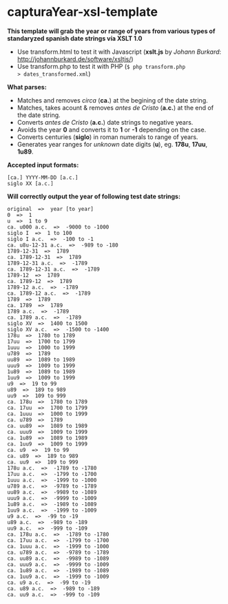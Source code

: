 # capturaYear-xsl-template

<b>This template will grab the year or range of years from various types of standaryzed spanish date strings vía XSLT 1.0</b>

* Use transform.html to test it with Javascript (<b>xslt.js</b> by <i>Johann Burkard</i>: http://johannburkard.de/software/xsltjs/)
* Use transform.php to test it with PHP (<code>$ php transform.php > dates_transformed.xml</code>)

<b>What parses:</b>

* Matches and removes <i>circa</i> (<b>ca.</b>) at the begining of the date string.
* Matches, takes acount & removes <i>antes de Cristo</i> (<b>a.c.</b>) at the end of the date string.
* Converts <i>antes de Cristo</i> (<b>a.c.</b>) date strings to  negative years.
* Avoids the year <b>0</b> and converts it to <b>1</b> or <b>-1</b> depending on the case.
* Converts centuries (<b>siglo</b>) in roman numerals to range of years.
* Generates year ranges for <i>unknown</i> date digits (<b>u</b>), eg. <b>178u</b>, <b>17uu</b>, <b>1u89</b>.

<b>Accepted input formats:</b>

    [ca.] YYYY-MM-DD [a.c.]
    siglo XX [a.c.]

<b>Will correctly output the year of following test date strings:</b>

    original  =>  year [to year]
    0  =>  1
    u  =>  1 to 9
    ca. u000 a.c.  =>  -9000 to -1000
    siglo I  =>  1 to 100
    siglo I a.c.  =>  -100 to -1
    ca. u8u-12-31 a.c.  =>  -989 to -180
    1789-12-31  =>  1789
    ca. 1789-12-31  =>  1789
    1789-12-31 a.c.  =>  -1789
    ca. 1789-12-31 a.c.  =>  -1789
    1789-12  =>  1789
    ca. 1789-12  =>  1789
    1789-12 a.c.  =>  -1789
    ca. 1789-12 a.c.  =>  -1789
    1789  =>  1789
    ca. 1789  =>  1789
    1789 a.c.  =>  -1789
    ca. 1789 a.c.  =>  -1789
    siglo XV  =>  1400 to 1500
    siglo XV a.c.  =>  -1500 to -1400
    178u  =>  1780 to 1789
    17uu  =>  1700 to 1799
    1uuu  =>  1000 to 1999
    u789  =>  1789
    uu89  =>  1089 to 1989
    uuu9  =>  1009 to 1999
    1u89  =>  1089 to 1989
    1uu9  =>  1009 to 1999
    u9  =>  19 to 99
    u89  =>  189 to 989
    uu9  =>  109 to 999
    ca. 178u  =>  1780 to 1789
    ca. 17uu  =>  1700 to 1799
    ca. 1uuu  =>  1000 to 1999
    ca. u789  =>  1789
    ca. uu89  =>  1089 to 1989
    ca. uuu9  =>  1009 to 1999
    ca. 1u89  =>  1089 to 1989
    ca. 1uu9  =>  1009 to 1999
    ca. u9  =>  19 to 99
    ca. u89  =>  189 to 989
    ca. uu9  =>  109 to 999
    178u a.c.  =>  -1789 to -1780
    17uu a.c.  =>  -1799 to -1700
    1uuu a.c.  =>  -1999 to -1000
    u789 a.c.  =>  -9789 to -1789
    uu89 a.c.  =>  -9989 to -1089
    uuu9 a.c.  =>  -9999 to -1009
    1u89 a.c.  =>  -1989 to -1089
    1uu9 a.c.  =>  -1999 to -1009
    u9 a.c.  =>  -99 to -19
    u89 a.c.  =>  -989 to -189
    uu9 a.c.  =>  -999 to -109
    ca. 178u a.c.  =>  -1789 to -1780
    ca. 17uu a.c.  =>  -1799 to -1700
    ca. 1uuu a.c.  =>  -1999 to -1000
    ca. u789 a.c.  =>  -9789 to -1789
    ca. uu89 a.c.  =>  -9989 to -1089
    ca. uuu9 a.c.  =>  -9999 to -1009
    ca. 1u89 a.c.  =>  -1989 to -1089
    ca. 1uu9 a.c.  =>  -1999 to -1009
    ca. u9 a.c.  =>  -99 to -19
    ca. u89 a.c.  =>  -989 to -189
    ca. uu9 a.c.  =>  -999 to -109
